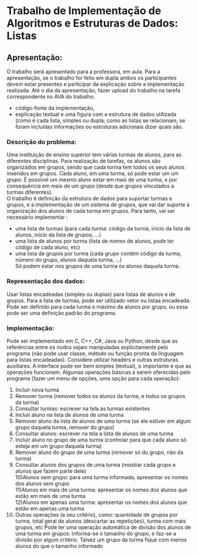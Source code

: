 # Trabalho de Implementação de Algoritmos e Estruturas de Dados: Listas

## Apresentação:  
O trabalho será apresentado para a professora, em aula. Para a apresentação, se 
o trabalho for feito em dupla ambos os participantes devem estar presentes e participar da 
explicação sobre a implementação realizada.
 Até o dia da apresentação, fazer upload do trabalho na tarefa correspondente no 
AVA do trabalho: 
- código-fonte da implementação, 
- explicação textual e uma figura com a estrutura de dados utilizada (como é cada 
lista, simples ou dupla; como as listas se relacionam, se foram incluídas 
informações ou estruturas adicionais dizer quais são.

 ### Descrição do problema:  
 
 Uma instituição de ensino superior tem várias turmas de alunos, para as diferentes 
disciplinas. Para realização de tarefas, os alunos são organizados em grupos, sendo que 
cada turma tem todos os seus alunos inseridos em grupos. Cada aluno, em uma turma, 
só pode estar um um grupo. É possível um mesmo aluno estar em mais de uma turma, e 
por consequência em mais de um grupo (desde que grupos vinculados a turmas 
diferentes).  
 O trabalho é definição da estrutura de dados para suportar turmas e grupos, e a 
implementação de um sistema de grupos, que vai dar suporte à organização dos 
alunos de cada turma em grupos. Para tanto, vai ser necessário implementar :
 - uma lista de turmas (para cada turma: código da turma, inicio da lista de alunos, 
início da lista de grupos, ...)  
 - uma lista de alunos por turma (lista de nomes de alunos, pode ter código de cada 
aluno, etc)  
 - uma lista de grupos por turma (cada grupo contém código da turma, número do 
grupo, alunos daquela turma, ...)  
 Só podem estar nos grupos de uma turma os alunos daquela turma.  
 
 ### Representação dos dados:  
 
Usar listas encadeadas (simples ou duplas) para listas de alunos e de grupos. Para a lista 
de turmas, pode ser utilizado vetor ou listaa encadeada.
 Pode ser definido para cada turma o máximo de alunos por grupo, ou essa pode ser uma 
definição padrão do programa.  

 ### Implementação:  
 
 Pode ser implementado em C, C++, C#, Java ou Python, desde que as referências 
entre os nodos sejam manipuladas explicitamente pelo programa (não pode usar classe, 
método ou função pronta da linguagem para listas encadeadas).
 Considere utilizar headers e outras estruturas auxiliares.
 A interface pode ser bem simples (textual), o importante é que as operações 
funcionem.
 Algumas operações básicas a serem oferecidas pelo programa (fazer um menu de 
opções, uma opção para cada operação):
 1) Incluir nova turma  
 2) Remover turma (remover todos os alunos da turma, e todos os grupos da turma)  
 3) Consultar turmas: escrever na tela as turmas existentes   
4) Incluir aluno na lista de alunos de uma turma  
 5) Remover aluno da lista de alunos de uma turma (se ele estiver em algum grupo 
daquela turma, remover do grupo)  
 6) Consultar alunos: escrever na tela a lista de alunos de uma turma  
 7) Incluir aluno no grupo de uma turma (controlar para que cada aluno só esteja 
em um grupo daquela turma)  
 8) Remover aluno do grupo de uma turma (remover só du grupo, não da turma)  
 9) Consultar alunos dos grupos de uma turma (mostrar cada grupo e alunos que 
fazem parte dele)  
 10)Alunos sem grupo: para uma turma informada, apresentar os nomes dos alunos 
sem grupo  
 11)Alunos em mais de uma turma: apresentar os nomes dos alunos  que estão em 
mais de uma turma  
 12)Alunos em apenas uma turma: apresentar os nomes dos alunos  que estão em 
apenas uma turma  
 13) Outras operações (a seu critério), como: quantidade de grupos por turma, total 
geral de alunos (descartar as repetições), turma com mais grupos, etc
 Pode ter uma operação automática de divisão dos alunos de uma turma em 
grupos: informa-se o tamanho do grupo, e faz-se a divisão por algum critério. Talvez um 
grupo da turma fique com menos alunos do que o tamanho informado
